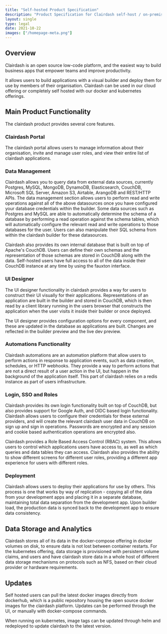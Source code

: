 ```yaml
---
title: "Self-hosted Product Specification"
description: "Product Specification for Clairdash self-host / on-premise"
layout: single
type: legal
date: 2021-10-22
images: ["/homepage-meta.png"]
---
```


## Overview

Clairdash is an open source low-code platform, and the easiest way to build business apps that empower teams and improve productivity.

It allows users to build applications with a visual builder and deploy them for use by members of their organisation. Clairdash can be used in our cloud offering or completely self hosted with our docker and kubernetes offerings.


## Main Product Functionality

The clairdash product provides several core features.


### Clairdash Portal

The clairdash portal allows users to manage information about their organisation, invite and manage user roles, and view their entire list of clairdash applications.


### Data Management

Clairdash allows you to query data from external data sources, currently Postgres, MySQL, MongoDB, DynamoDB, Elasticsearch, CouchDB, Microsoft SQL Server, Amazon S3, Airtable, ArangoDB and REST/HTTP APIs. The data management section allows users to perform read and write operations against all of the above datasources once you have configured your database credentials within the builder. Some data sources such as Postgres and MySQL are able to automatically determine the schema of a database by performing a read operation against the schema tables, which will automatically configure the relevant read and write operations to those databases for the user. Users can also manipulate their SQL schema from within the clairdash builder for these datasources. 


Clairdash also provides its own internal database that is built on top of Apache's CouchDB. Users can define their own schemas and the representation of those schemas are stored in CouchDB along with the data. Self-hosted users have full access to all of the data inside their CouchDB instance at any time by using the fauxton interface.


### UI Designer

The UI designer functionality in clairdash provides a way for users to construct their UI visually for their applications. Representations of an application are built in the builder and stored in CouchDB, which is then read by a client library running in the users browser that constructs the application when the user visits it inside their builder or once deployed. 

The UI designer provides configuration options for every component, and these are updated in the database as applications are built. Changes are reflected in the builder preview and the live dev preview. 


### Automations Functionality

Clairdash automations are an automation platform that allow users to perform actions in response to application events, such as data creation, schedules, or HTTP webhooks. They provide a way to perform actions that are not a direct result of a user action in the UI, but happen in the background of the application itself. This part of clairdash relies on a redis instance as part of users infrastructure.


### Login, SSO and Roles

Clairdash provides its own login functionality built on top of CouchDB, but also provides support for Google Auth, and OIDC based login functionality. Clairdash allows users to configure their credentials for these external providers, and will create the relevant clairdash user data in CouchDB on sign up and sign in operations. Passwords are encrypted and any session and cookie based authentication operations are encrypted also.

Clairdash provides a Role Based Access Control (RBAC) system. This allows users to control which applications users have access to, as well as which queries and data tables they can access. Clairdash also provides the ability to show different screens for different user roles, providing a different app experience for users with different roles.


### Deployment

Clairdash allows users to deploy their applications for use by others. This process is one that works by way of replication - copying all of the data from your development apps and placing it in a separate database, maintaining total data separation from the development app. Upon builder load, the production data is synced back to the development app to ensure data consistency.


## Data Storage and Analytics

Clairdash stores all of its data in the docker-compose offering in docker volumes on disk, to ensure data is not lost between container restarts. For the kubernetes offering, data storage is provisioned with persistent volume claims, and users and have clairdash store data in a whole host of different data storage mechanisms on protocols such as NFS, based on their cloud provider or hardware requirements.


## Updates

Self hosted users can pull the latest docker images directly from dockerhub, which is a public repository housing the open source docker images for the clairdash platform. Updates can be performed through the UI, or manually with docker-compose commands.

When running on kubernetes, image tags can be updated through helm and redeployed to update clairdash to the latest version.
